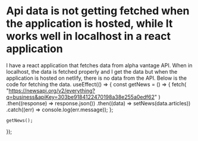 
# Api data is not getting fetched when the application is hosted, while It works well in localhost in a react application

I have a react application that fetches data from alpha vantage API. When in localhost, the data is fetched properly and I get the data but when the application is hosted on netlify, there is no data from the API.
Below is the code for fetching the data.
  useEffect(() => {
    const getNews = () => {
      fetch(
        "https://newsapi.org/v2/everything?q=business&apiKey=303be9184122470198a38e255a0edf62"
      )
        .then((response) => response.json())
        .then((data) => setNews(data.articles))
        .catch((err) => console.log(err.message));
    };

    getNews();
  });


        